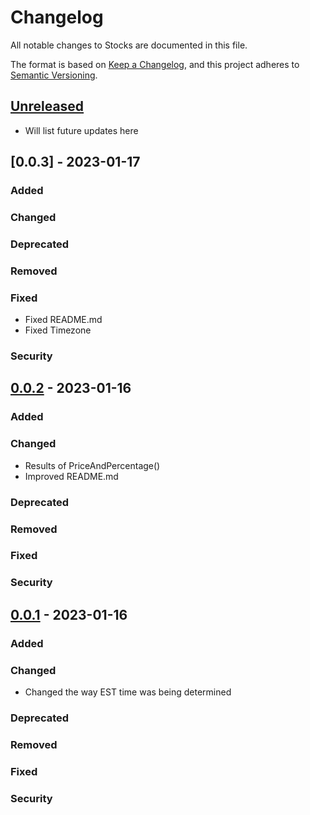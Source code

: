 # Changelog

All notable changes to Stocks are documented in this file.

The format is based on [Keep a Changelog],
and this project adheres to [Semantic Versioning].

## [Unreleased]

- Will list future updates here

## [0.0.3] - 2023-01-17

### Added

### Changed

### Deprecated

### Removed

### Fixed

- Fixed README.md
- Fixed Timezone

### Security

## [0.0.2] - 2023-01-16

### Added

### Changed

- Results of PriceAndPercentage()
- Improved README.md

### Deprecated

### Removed

### Fixed

### Security

## [0.0.1] - 2023-01-16

### Added

### Changed

- Changed the way EST time was being determined

### Deprecated

### Removed

### Fixed

### Security

<!-- Links -->
[keep a changelog]: https://keepachangelog.com/en/1.0.0/
[semantic versioning]: https://semver.org/spec/v2.0.0.html

<!-- Versions -->
[unreleased]: https://github.com/octolibs/stocks/compare/v0.0.1...MAIN
[0.0.2]: https://github.com/octolibs/stocks/compare/v0.0.1...v0.0.2
[0.0.1]: https://github.com/octolibs/stocks/releases/tag/v0.0.1
